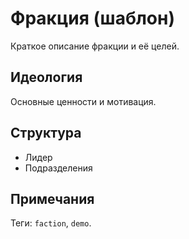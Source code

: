 # Фракция (шаблон)

Краткое описание фракции и её целей.

## Идеология
Основные ценности и мотивация.

## Структура
- Лидер
- Подразделения

## Примечания
Теги: `faction`, `demo`.
